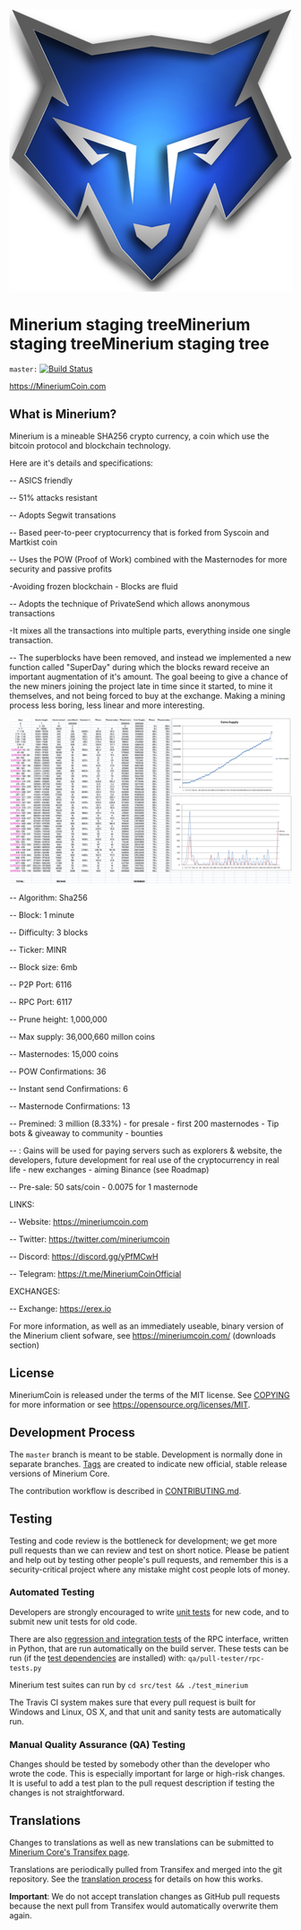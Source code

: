 ![](images/mineriumcoin.png)


Minerium staging treeMinerium staging treeMinerium staging tree 
=========================

`master:` [![Build Status](https://travis-ci.org/minerium/minerium.svg?branch=master)](https://travis-ci.org/minerium/minerium) 

https://MineriumCoin.com


What is Minerium?
----------------

Minerium is a mineable SHA256 crypto currency, a coin which use the bitcoin protocol and blockchain technology.

Here are it's details and specifications:


-- ASICS friendly

-- 51% attacks resistant

-- Adopts Segwit transations

-- Based peer-to-peer cryptocurrency that is forked from Syscoin and Martkist coin

-- Uses the POW (Proof of Work) combined with the Masternodes for more security and passive profits
 
 -Avoiding frozen blockchain - Blocks are fluid

-- Adopts the technique of PrivateSend which allows anonymous transactions
 
 -It mixes all the transactions into multiple parts, everything inside one single transaction.


-- The superblocks have been removed, and instead we implemented a new function called "SuperDay" during which the blocks reward receive an important augmentation of it's amount.
    The goal beeing to give a chance of the new miners joining the project late in time since it started, to mine it themselves,        and not being forced to buy at the exchange.
    Making a mining process less boring, less linear and more interesting.

![](images/block_rewards.png)

 
-- Algorithm:        Sha256

-- Block:            1 minute

-- Difficulty:       3 blocks

-- Ticker:           MINR

-- Block size:       6mb

-- P2P Port:         6116

-- RPC Port:         6117

-- Prune height:     1,000,000

-- Max supply:       36,000,660 millon coins

-- Masternodes:         15,000 coins

-- POW Confirmations:   36

-- Instant send Confirmations: 6

-- Masternode Confirmations:   13

-- Premined: 3 million (8.33%)  - for presale - first 200 masternodes  - Tip bots &  giveaway to community - bounties

--                 : Gains will be used for paying servers  such as explorers & website, the developers, 
		    future development for real use of the cryptocurrency in real life - 
		    new exchanges - aiming Binance (see Roadmap)

-- Pre-sale: 50 sats/coin  - 0.0075 for 1 masternode




LINKS:

-- Website: https://mineriumcoin.com

-- Twitter: https://twitter.com/mineriumcoin

-- Discord: https://discord.gg/yPfMCwH

-- Telegram: https://t.me/MineriumCoinOfficial




EXCHANGES:

-- Exchange: https://erex.io






For more information, as well as an immediately useable, binary version of
the Minerium client sofware, see https://mineriumcoin.com/  (downloads section)


License
-------

MineriumCoin is released under the terms of the MIT license. See [COPYING](COPYING) for more
information or see https://opensource.org/licenses/MIT.

Development Process
-------------------

The `master` branch is meant to be stable. Development is normally done in separate branches.
[Tags](https://github.com/minerium/minerium/tags) are created to indicate new official,
stable release versions of Minerium Core.

The contribution workflow is described in [CONTRIBUTING.md](CONTRIBUTING.md).

Testing
-------

Testing and code review is the bottleneck for development; we get more pull
requests than we can review and test on short notice. Please be patient and help out by testing
other people's pull requests, and remember this is a security-critical project where any mistake might cost people
lots of money.

### Automated Testing

Developers are strongly encouraged to write [unit tests](/doc/unit-tests.md) for new code, and to
submit new unit tests for old code.

There are also [regression and integration tests](/qa) of the RPC interface, written
in Python, that are run automatically on the build server.
These tests can be run (if the [test dependencies](/qa) are installed) with: `qa/pull-tester/rpc-tests.py`

Minerium test suites can run by `cd src/test && ./test_minerium`

The Travis CI system makes sure that every pull request is built for Windows
and Linux, OS X, and that unit and sanity tests are automatically run.

### Manual Quality Assurance (QA) Testing

Changes should be tested by somebody other than the developer who wrote the
code. This is especially important for large or high-risk changes. It is useful
to add a test plan to the pull request description if testing the changes is
not straightforward.

Translations
------------

Changes to translations as well as new translations can be submitted to
[Minerium Core's Transifex page](https://www.transifex.com/projects/p/minerium/).

Translations are periodically pulled from Transifex and merged into the git repository. See the
[translation process](doc/translation_process.md) for details on how this works.

**Important**: We do not accept translation changes as GitHub pull requests because the next
pull from Transifex would automatically overwrite them again.

